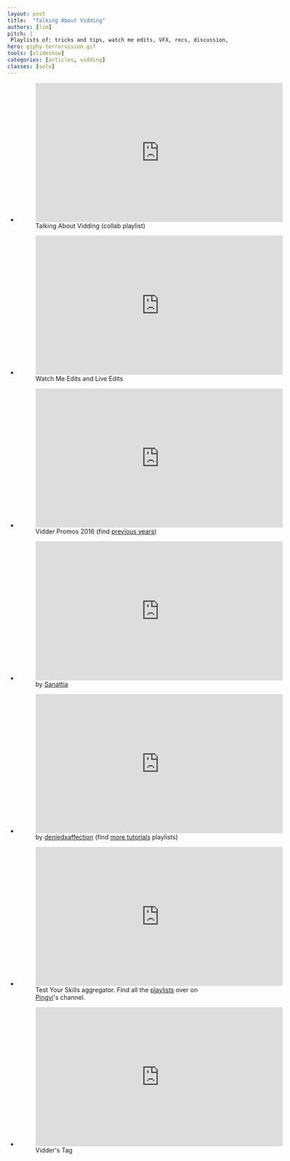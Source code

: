 ```yaml
---
layout: post
title:  "Talking About Vidding"
authors: [lim]
pitch: |
 Playlists of: tricks and tips, watch me edits, VFX, recs, discussion, and vidder tag.
hero: giphy-terrorvision.gif
tools: [slideshow]
categories: [articles, vidding]
classes: [solo]
---
```



<div class="slideshow dark">
<ul class="slides">
<li>
	<figure class="video">
	<iframe width="560" height="315" src="https://www.youtube.com/embed/videoseries?list=PLliE8mqiSLjwoQ7sXRXkd-JEmFhtIfaur" frameborder="0" allowfullscreen></iframe>
	<figcaption>Talking About Vidding (collab playlist)</figcaption>
	</figure>
</li>
<li>
	<figure class="video">
	<iframe width="560" height="315" src="https://www.youtube.com/embed/videoseries?list=PLliE8mqiSLjxV_zH1qWKjTZP6O12WY3RC" frameborder="0" allowfullscreen></iframe>
	<figcaption>Watch Me Edits and Live Edits</figcaption>
	</figure>
</li>
<li>
	<figure class="video">
	<iframe width="560" height="315" src="https://www.youtube.com/embed/videoseries?list=PLliE8mqiSLjyZMLcdQnhisYVwoi_5suZw" frameborder="0" allowfullscreen></iframe>
	<figcaption>Vidder Promos 2016 (find <a href="https://www.youtube.com/user/blimvisible/playlists?shelf_id=8&view=50&sort=dd">previous years</a>)</figcaption>
	</figure>
</li>
<li>
	<figure class="video">
	<iframe width="560" height="315" src="https://www.youtube.com/embed/videoseries?list=PL6HA824S1lPhLHpGQ1fxusgxt4Kjhk5QC" frameborder="0" allowfullscreen></iframe>
	<figcaption>by <a href="https://www.youtube.com/user/sanattia">Sanattia</a></figcaption>
	</figure>
</li>
<li>
	<figure class="video">
	<iframe width="560" height="315" src="https://www.youtube.com/embed/videoseries?list=PLSv6HN6vDQFssNmNiIN6uVEHekMRZGfec" frameborder="0" allowfullscreen></iframe>
	<figcaption>by <a href="https://www.youtube.com/user/deniedxaffection">deniedxaffection</a> (find <a href="https://www.youtube.com/user/blimvisible/playlists?shelf_id=9&view=50&sort=dd">more tutorials</a> playlists)</figcaption>
	</figure>
</li>
<li>
	<figure class="video">
	<iframe width="560" height="315" src="https://www.youtube.com/embed/videoseries?list=PLliE8mqiSLjza-CtpjXWbginiquw06VwG" frameborder="0" allowfullscreen></iframe>
	<figcaption class="flexcaption">Test Your Skills aggregator. Find all the <a href="https://www.youtube.com/user/smska1995/playlists">playlists</a> over on <a href="https://www.youtube.com/user/smska1995">Pingvi</a>'s channel. </figcaption>
	</figure>
</li>
<li>
	<figure class="video">
	<iframe width="560" height="315" src="https://www.youtube.com/embed/videoseries?list=PLliE8mqiSLjwR2PBB4BDHonTmayOdzM0a" frameborder="0" allowfullscreen></iframe>
	<figcaption class="flexcaption">Vidder's Tag</figcaption>
	</figure>
</li>
</ul>
</div>

